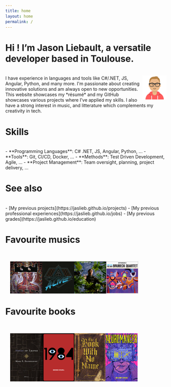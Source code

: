 ```yaml
---
title: home
layout: home
permalink: /
---
```

# Hi ! I’m Jason Liebault, a versatile developer based in Toulouse.
<br/>
<img src="/assets/home/jaslieb.png" height="75" align="right"/>
I have experience in languages and tools like C#/.NET, JS, Angular, Python, and many more. I'm passionate about creating innovative solutions and am always open to new opportunities. 
This website showcases my *résumé* and my GitHub showcases various projects where I’ve applied my skills. I also have a strong interest in music, and litterature which complements my creativity in tech.

# Skills
<br/>
- **Programming Languages**: C# .NET, JS, Angular, Python, ...
- **Tools**: Git, CI/CD, Docker, ...
- **Methods**: Test Driven Development, Agile, ...
- **Project Management**: Team oversight, planning, project delivery, ...

# See also
<br/>
- [My previous projects](https://jaslieb.github.io/projects)
- [My previous professional experiences](https://jaslieb.github.io/jobs)
- [My previous grades](https://jaslieb.github.io/education)

# Favourite musics
<br/>
<div align="center" style="display: flex;flex-wrap: wrap; margin: 3%;">
    <img width="100" src="/assets/home/lateralus.png" />
    <img width="100" src="/assets/home/alive.png" />
    <img width="100" src="/assets/home/metamorphose.png" />
    <img width="100" src="/assets/home/time_out.png" />
</div>

# Favourite books
<br/>
<div align="center" style="display: flex;flex-wrap: wrap; margin: 3%;">
    <img height="150" src="/assets/home/house_of_leaves.png" />
    <img height="150" src="/assets/home/1984.png" />
    <img height="150" src="/assets/home/book_no_name.png" />
    <img height="150" src="/assets/home/neuromancer.png" />
</div>
